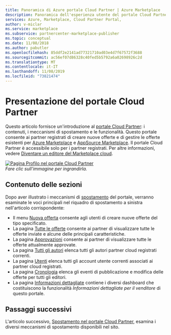 ```yaml
---
title: Panoramica di Azure portale Cloud Partner | Azure Marketplace
description: Panoramica dell'esperienza utente del portale Cloud Partner per Azure Marketplace.
services: Azure, Marketplace, Cloud Partner Portal,
author: v-miclar
ms.service: marketplace
ms.subservice: partnercenter-marketplace-publisher
ms.topic: conceptual
ms.date: 11/08/2018
ms.author: pabutler
ms.openlocfilehash: 85ddf2e2141ad77321710ad03e4d7f67572f3688
ms.sourcegitcommit: ac56ef07d86328c40fed5b5792a6a02698926c2d
ms.translationtype: MT
ms.contentlocale: it-IT
ms.lasthandoff: 11/08/2019
ms.locfileid: "73821474"
---
```

# <a name="cloud-partner-portal-tour"></a>Presentazione del portale Cloud Partner

Questo articolo fornisce un'introduzione al [portale Cloud Partner](https://cloudpartner.azure.com): i contenuti, i meccanismi di spostamento e le funzionalità.   Questo portale consente ai partner registrati di creare nuove offerte e di gestire le offerte esistenti per [Azure Marketplace](https://azuremarketplace.microsoft.com) e [AppSource Marketplace](https://azuremarketplace.microsoft.com).  Il portale Cloud Partner è accessibile solo per i partner registrati. Per altre informazioni, vedere [Diventare un editore del Marketplace cloud](https://docs.microsoft.com/azure/marketplace/become-publisher).

[![Pagina Profilo nel portale Cloud Partner](./media/portal-window_001a.png)](./media/portal-window_001b.png#lightbox)
<br/>   *Fare clic sull'immagine per ingrandirla.*


## <a name="section-contents"></a>Contenuto delle sezioni

Dopo aver illustrato i meccanismi di [spostamento](./cpp-portal-navigation.md) del portale, verranno esaminate le voci principali nel riquadro di spostamento a sinistra nell'articolo corrispondente: 
- Il menu [Nuova offerta](./cpp-new-offer-menu.md) consente agli utenti di creare nuove offerte del tipo specificato.
- La pagina [Tutte le offerte](./cpp-all-offers-page.md) consente ai partner di visualizzare tutte le offerte inviate e alcune delle principali caratteristiche. 
- La pagina [Approvazioni](./cpp-approvals-page.md) consente ai partner di visualizzare tutte le offerte attualmente approvate.
- La pagina [Tutti gli autori](./cpp-all-publishers-page.md) elenca tutti gli autori partner cloud registrati correnti.
- La pagina [Utenti](./cpp-users-page.md) elenca tutti gli account utente correnti associati ai partner cloud registrati.
- La pagina [Cronologia](./cpp-history-page.md) elenca gli eventi di pubblicazione e modifica delle offerte per tutti gli editori. 
- La pagina [Informazioni dettagliate](./cpp-insights-page.md) contiene i diversi dashboard che costituiscono la funzionalità *Informazioni dettagliate per il venditore* di questo portale.


## <a name="next-steps"></a>Passaggi successivi

L'articolo successivo, [Spostamento nel portale Cloud Partner](./cpp-portal-navigation.md), esamina i diversi meccanismi di spostamento disponibili nel sito.

